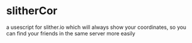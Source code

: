 # slitherCor
a usescript for slither.io which will always show your coordinates, so you can find your friends in the same server more easily
